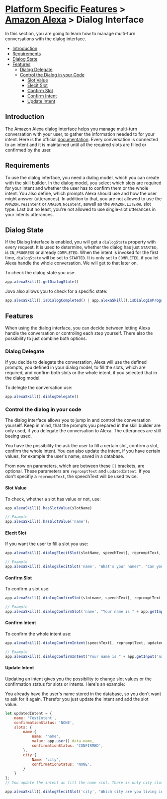 # [Platform Specific Features](../) > [Amazon Alexa](./README.md) > Dialog Interface

In this section, you are going to learn how to manage multi-turn conversations with the dialog interface.

* [Introduction](#introduction)
* [Requirements](#requirements)
* [Dialog State](#dialog-state)
* [Features](#features)
    * [Dialog Delegate](#dialog-delegate)
    * [Control the Dialog in your Code](#control-the-dialog-in-your-code)
        * [Slot Value](#slot-value)
        * [Elecit Slot](#elecit-slot)
        * [Confirm Slot](#confirm-slot)
        * [Confirm Intent](#confirm-intent)
        * [Update Intent](#update-intent)

## Introduction

The Amazon Alexa dialog interface helps you manage multi-turn conversation with your user, to gather the information needed to for your intent.
Here is the official [documentation](https://developer.amazon.com/docs/custom-skills/dialog-interface-reference.html).
Every conversation is connected to an intent and it is maintained until all the required slots are filled or confirmed by the user. 

## Requirements

To use the dialog interface, you need a dialog model, which you can create with the skill builder. In the dialog model, you select which slots are required for your intent and whether the user has to confirm them or the whole intent. You also define, which prompts Alexa should use and how the user might answer (utterances).
In addition to that, you are not allowed to use the `AMAZON.YesIntent` or `AMAZON.NoIntent`, aswell as the `AMAZON.LITERAL` slot type.
Last but no least, you're not allowed to use single-slot utterances in your intents utterances.

## Dialog State

If the Dialog Interface is enabled, you will get a `dialogState` property with every request. It is used to determine, whether the dialog has just `STARTED`, is `IN_PROGRESS` or already `COMPLETED`. 
When the intent is invoked for the first time, `dialogState` will be set to `STARTED`. It is only set to `COMPLETED`, if you let Alexa handle the whole conversation. We will get to that later on.

To check the dialog state you use: 
```javascript
app.alexaSkill().getDialogState()
```

Jovo also allows you to check for a specific state:
```javascript
app.alexaSkill().isDialogCompleted() | app.alexaSkill().isDialogInProgress() | app.alexaSkill().isDialogStarted()
```

## Features

When using the dialog interface, you can decide between letting Alexa handle the conversation or controling each step yourself. There also the possibility to just combine both options.

### Dialog Delegate

If you decide to delegate the conversation, Alexa will use the defined prompts, you defined in your dialog model, to fill the slots, which are required, and confirm both slots or the whole intent, if you selected that in the dialog model.

To delegte the conversation use:
```javascript
app.alexaSkill().dialogDelegate()
```

### Control the dialog in your code

The dialog interface allows you to jump in and control the conversation yourself. Keep in mind, that the prompts you prepared in the skill builder are only used, if you delegate the conversation to Alexa. The utterances are still beeing used.

You have the possibility the ask the user to fill a certain slot, confirm a slot, confirm the whole intent. You can also update the intent, if you have certain values, for example the user's name, saved in a database. 

From now on parameters, which are between these `[]` brackets, are optional. These parameters are `repromptText` and `updatedIntent`. If you don't specifiy a `repromptText`, the speechText will be used twice. 

#### Slot Value

To check, whether a slot has value or not, use:
```javascript
app.alexaSkill().hasSlotValue(slotName)

// Example
app.alexaSkill().hasSlotValue('name');
```

#### Elecit Slot

If you want the user to fill a slot you use:
```javascript
app.alexaSkill().dialogElecitSlot(slotName, speechText[, repromptText, updatedIntent])

// Example
app.alexaSkill().dialogElecitSlot('name', "What's your name?", "Can you tell me your name, please?");
```

#### Confirm Slot

To confirm a slot use:
```javascript
app.alexaSkill().dialogConfirmSlot(slotname, speechText[, repromptText, updatedIntent])

// Example
app.alexaSkill().dialogConfirmSlot('name', "Your name is " + app.getInput('name') + ", right?");
```

#### Confirm Intent

To confirm the whole intent use:
```javascript
app.alexaSkill().dialogConfirmIntent(speechText[, repromptText, updatedIntent])

// Example
app.alexaSkill().dialogConfirmIntent("Your name is " + app.getInput('name') + " and you are from " + app.getInput('city') + ", correct?");
```
#### Update Intent

Updating an intent gives you the possibility to change slot values or the confirmation status for slots or intents. Here's an example:

You already have the user's name stored in the database, so you don't want to ask for it again. Therefor you just update the intent and add the slot value.
```javascript
let updatedIntent = {
    name: 'TestIntent',
    confirmationStatus: 'NONE',
    slots: {
        name:{
            name: 'name',
            value: app.user().data.name,
            confirmationStatus: 'CONFIRMED',
        },
        city:{
            Name: 'city',
            confirmationStatus: 'NONE',
        }
    }
};
// You update the intent an fill the name slot. There is only city slot left, so you can manually ask the user to fill that

app.alexaSkill().dialogElecitSlot('city', "Which city are you living in?", updatedIntent);
```
